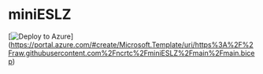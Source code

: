# miniESLZ

[![Deploy to Azure](https://aka.ms/deploytoazurebutton)]
(https://portal.azure.com/#create/Microsoft.Template/uri/https%3A%2F%2Fraw.githubusercontent.com%2Fncrtc%2FminiESLZ%2Fmain%2Fmain.bicep)